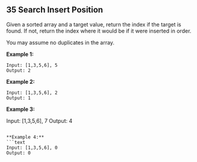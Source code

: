 ## 35 Search Insert Position

Given a sorted array and a target value, return the index if the target is found. If not, return the index where it would be if it were inserted in order.

You may assume no duplicates in the array.

**Example 1:**
```text
Input: [1,3,5,6], 5
Output: 2
```

**Example 2:**
```text
Input: [1,3,5,6], 2
Output: 1
```

**Example 3:**

Input: [1,3,5,6], 7
Output: 4
```

**Example 4:**
```text
Input: [1,3,5,6], 0
Output: 0
```

